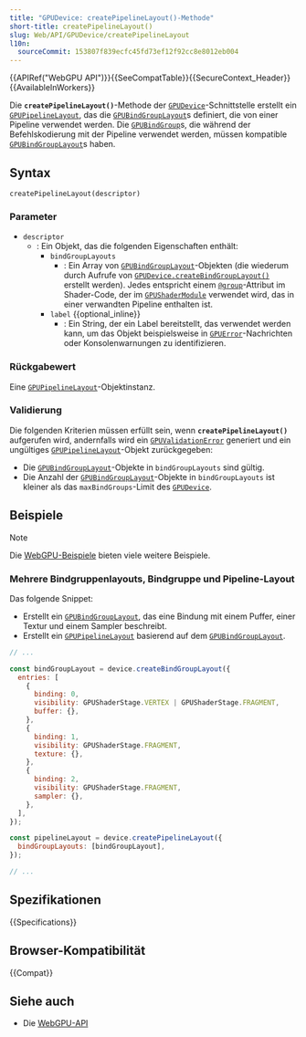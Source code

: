 ```yaml
---
title: "GPUDevice: createPipelineLayout()-Methode"
short-title: createPipelineLayout()
slug: Web/API/GPUDevice/createPipelineLayout
l10n:
  sourceCommit: 153807f839ecfc45fd73ef12f92cc8e8012eb004
---
```


{{APIRef("WebGPU API")}}{{SeeCompatTable}}{{SecureContext_Header}}{{AvailableInWorkers}}

Die **`createPipelineLayout()`**-Methode der [`GPUDevice`](/de/docs/Web/API/GPUDevice)-Schnittstelle erstellt ein [`GPUPipelineLayout`](/de/docs/Web/API/GPUPipelineLayout), das die [`GPUBindGroupLayout`](/de/docs/Web/API/GPUBindGroupLayout)s definiert, die von einer Pipeline verwendet werden. Die [`GPUBindGroup`](/de/docs/Web/API/GPUBindGroup)s, die während der Befehlskodierung mit der Pipeline verwendet werden, müssen kompatible [`GPUBindGroupLayout`](/de/docs/Web/API/GPUBindGroupLayout)s haben.

## Syntax

```js-nolint
createPipelineLayout(descriptor)
```

### Parameter

- `descriptor`
  - : Ein Objekt, das die folgenden Eigenschaften enthält:
    - `bindGroupLayouts`
      - : Ein Array von [`GPUBindGroupLayout`](/de/docs/Web/API/GPUBindGroupLayout)-Objekten (die wiederum durch Aufrufe von [`GPUDevice.createBindGroupLayout()`](/de/docs/Web/API/GPUDevice/createBindGroupLayout) erstellt werden). Jedes entspricht einem [`@group`](https://gpuweb.github.io/gpuweb/wgsl/#attribute-binding)-Attribut im Shader-Code, der im [`GPUShaderModule`](/de/docs/Web/API/GPUShaderModule) verwendet wird, das in einer verwandten Pipeline enthalten ist.
    - `label` {{optional_inline}}
      - : Ein String, der ein Label bereitstellt, das verwendet werden kann, um das Objekt beispielsweise in [`GPUError`](/de/docs/Web/API/GPUError)-Nachrichten oder Konsolenwarnungen zu identifizieren.

### Rückgabewert

Eine [`GPUPipelineLayout`](/de/docs/Web/API/GPUPipelineLayout)-Objektinstanz.

### Validierung

Die folgenden Kriterien müssen erfüllt sein, wenn **`createPipelineLayout()`** aufgerufen wird, andernfalls wird ein [`GPUValidationError`](/de/docs/Web/API/GPUValidationError) generiert und ein ungültiges [`GPUPipelineLayout`](/de/docs/Web/API/GPUPipelineLayout)-Objekt zurückgegeben:

- Die [`GPUBindGroupLayout`](/de/docs/Web/API/GPUBindGroupLayout)-Objekte in `bindGroupLayouts` sind gültig.
- Die Anzahl der [`GPUBindGroupLayout`](/de/docs/Web/API/GPUBindGroupLayout)-Objekte in `bindGroupLayouts` ist kleiner als das `maxBindGroups`-Limit des [`GPUDevice`](/de/docs/Web/API/GPUDevice).

## Beispiele

> [!NOTE]
> Die [WebGPU-Beispiele](https://webgpu.github.io/webgpu-samples/) bieten viele weitere Beispiele.

### Mehrere Bindgruppenlayouts, Bindgruppe und Pipeline-Layout

Das folgende Snippet:

- Erstellt ein [`GPUBindGroupLayout`](/de/docs/Web/API/GPUBindGroupLayout), das eine Bindung mit einem Puffer, einer Textur und einem Sampler beschreibt.
- Erstellt ein [`GPUPipelineLayout`](/de/docs/Web/API/GPUPipelineLayout) basierend auf dem [`GPUBindGroupLayout`](/de/docs/Web/API/GPUBindGroupLayout).

```js
// ...

const bindGroupLayout = device.createBindGroupLayout({
  entries: [
    {
      binding: 0,
      visibility: GPUShaderStage.VERTEX | GPUShaderStage.FRAGMENT,
      buffer: {},
    },
    {
      binding: 1,
      visibility: GPUShaderStage.FRAGMENT,
      texture: {},
    },
    {
      binding: 2,
      visibility: GPUShaderStage.FRAGMENT,
      sampler: {},
    },
  ],
});

const pipelineLayout = device.createPipelineLayout({
  bindGroupLayouts: [bindGroupLayout],
});

// ...
```

## Spezifikationen

{{Specifications}}

## Browser-Kompatibilität

{{Compat}}

## Siehe auch

- Die [WebGPU-API](/de/docs/Web/API/WebGPU_API)
